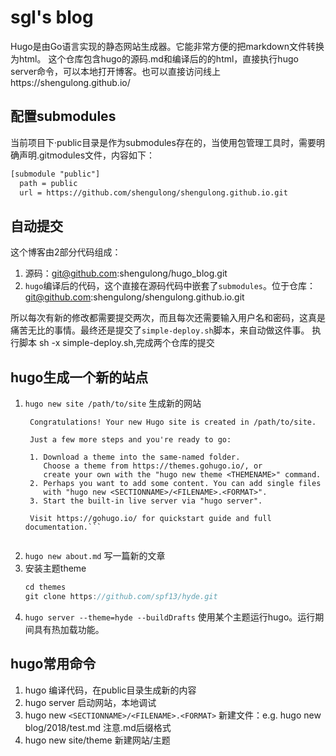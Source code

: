 # sgl's blog

Hugo是由Go语言实现的静态网站生成器。它能非常方便的把markdown文件转换为html。
这个仓库包含hugo的源码.md和编译后的的html，直接执行hugo server命令，可以本地打开博客。也可以直接访问线上https://shengulong.github.io/

## 配置submodules

当前项目下·public目录是作为submodules存在的，当使用包管理工具时，需要明确声明.gitmodules文件，内容如下：

```xml
[submodule "public"] 
  path = public 
  url = https://github.com/shengulong/shengulong.github.io.git
```

## 自动提交

这个博客由2部分代码组成：

1. 源码：git@github.com:shengulong/hugo_blog.git
2. `hugo`编译后的代码，这个直接在源码代码中嵌套了`submodules`。位于仓库：git@github.com:shengulong/shengulong.github.io.git

所以每次有新的修改都需要提交两次，而且每次还需要输入用户名和密码，这真是痛苦无比的事情。最终还是提交了`simple-deploy.sh`脚本，来自动做这件事。
执行脚本 sh -x simple-deploy.sh,完成两个仓库的提交

## hugo生成一个新的站点
1. `hugo new site /path/to/site` 生成新的网站
    ```
     Congratulations! Your new Hugo site is created in /path/to/site.
     
     Just a few more steps and you're ready to go:
     
     1. Download a theme into the same-named folder.
        Choose a theme from https://themes.gohugo.io/, or
        create your own with the "hugo new theme <THEMENAME>" command.
     2. Perhaps you want to add some content. You can add single files
        with "hugo new <SECTIONNAME>/<FILENAME>.<FORMAT>".
     3. Start the built-in live server via "hugo server".
     
     Visit https://gohugo.io/ for quickstart guide and full documentation.```


2. `hugo new about.md` 写一篇新的文章
3. 安装主题theme
    ```go
    cd themes
    git clone https://github.com/spf13/hyde.git
    ```
4. `hugo server --theme=hyde --buildDrafts` 使用某个主题运行hugo。运行期间具有热加载功能。   

## hugo常用命令

1. hugo 编译代码，在public目录生成新的内容
2. hugo server 启动网站，本地调试
3. hugo new `<SECTIONNAME>/<FILENAME>.<FORMAT>` 新建文件：e.g. hugo new blog/2018/test.md 注意.md后缀格式
4. hugo new site/theme 新建网站/主题

